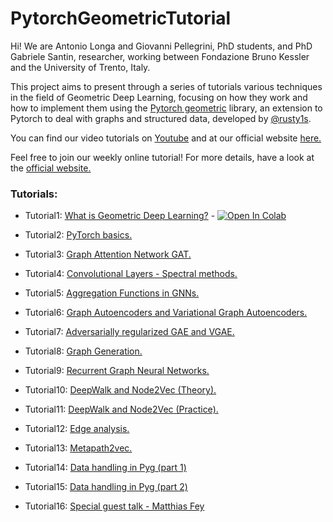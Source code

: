 # PytorchGeometricTutorial
Hi! We are Antonio Longa and Giovanni Pellegrini, PhD students, and PhD Gabriele Santin, researcher, working between Fondazione Bruno Kessler and the University of Trento, Italy.

This project aims to present through a series of tutorials various techniques in the field of Geometric Deep
Learning, focusing on how they work and how to implement them using the [Pytorch geometric](https://github.com/rusty1s/pytorch_geometric)
library, an extension to Pytorch to deal with graphs and structured data,
developed by [@rusty1s](https://github.com/rusty1s).

You can find our video tutorials on [Youtube](https://www.youtube.com/user/94longa2112/featured) and at our official website [here.](https://antoniolonga.github.io/Pytorch_geometric_tutorials/index.html)

Feel free to join our weekly online tutorial! For more details, have a look at the  [official website.](https://antoniolonga.github.io/Pytorch_geometric_tutorials/index.html)

### Tutorials:

* Tutorial1: [What is Geometric Deep Learning?](https://youtu.be/JtDgmmQ60x8) - [![Open In Colab](https://colab.research.google.com/assets/colab-badge.svg)](https://colab.research.google.com/github/AntonioLonga/PytorchGeometricTutorial/blob/main/Tutorial1/Tutorial1.ipynb)

* Tutorial2: [PyTorch basics.](https://youtu.be/UHrhp2l_knU)

* Tutorial3: [Graph Attention Network GAT.](https://youtu.be/CwsPoa7z2c8)

* Tutorial4: [Convolutional Layers - Spectral methods.](https://youtu.be/Ghw-fp_2HFM)

* Tutorial5: [Aggregation Functions in GNNs.](https://youtu.be/tGXovxQ7hKU)

* Tutorial6: [Graph Autoencoders and Variational Graph Autoencoders.](https://youtu.be/qA6U4nIK62E)

* Tutorial7: [Adversarially regularized GAE and VGAE.](https://youtu.be/hZkLu2OaHD0)

* Tutorial8: [Graph Generation.](https://youtu.be/embpBq1gHAE)

* Tutorial9: [Recurrent Graph Neural Networks.](https://youtu.be/v7TQ2DUoaBY)

* Tutorial10: [DeepWalk and Node2Vec (Theory).](https://youtu.be/QZQBnl1QbCQ)

* Tutorial11: [DeepWalk and Node2Vec (Practice).](https://youtu.be/5YOcpI3dB7I)

* Tutorial12: [Edge analysis.](https://youtu.be/m1G7oS9hmwE)

* Tutorial13: [Metapath2vec.](https://youtu.be/GtPoGehuKYY)

* Tutorial14: [Data handling in Pyg (part 1)](https://youtu.be/Vz5bT8Xw6Dc)

* Tutorial15: [Data handling in Pyg (part 2)](https://youtu.be/Q5T-JdyVCfs)

* Tutorial16: [Special guest talk - Matthias Fey](https://youtu.be/MA6VH7Vwtb4)

